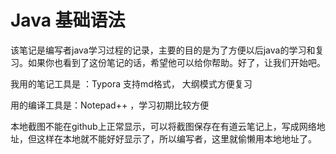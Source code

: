Java 基础语法
======================================
该笔记是编写者java学习过程的记录，主要的目的是为了方便以后java的学习和复习。如果你也看到了这份笔记的话，希望他可以给你帮助。好了，让我们开始吧。

我用的笔记工具是  ：Typora 支持md格式，  大纲模式方便复习

用的编译工具是：Notepad++  ，学习初期比较方便

本地截图不能在github上正常显示，可以将截图保存在有道云笔记上，写成网络地址，但这样在本地就不能好好显示了，所以编写者，这里就偷懒用本地地址了。
